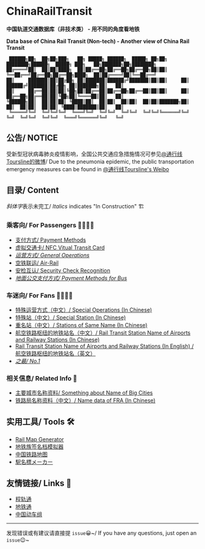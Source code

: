# ChinaRailTransit

**中国轨道交通数据库（非技术类） - 用不同的角度看地铁**

**Data base of China Rail Transit (Non-tech) - Another view of China Rail Transit**

```
 ██████╗██╗  ██╗██╗███╗   ██╗ █████╗ ██████╗  █████╗ ██╗██╗  ████████╗██████╗  █████╗ ███╗   ██╗███████╗██╗████████╗
██╔════╝██║  ██║██║████╗  ██║██╔══██╗██╔══██╗██╔══██╗██║██║  ╚══██╔══╝██╔══██╗██╔══██╗████╗  ██║██╔════╝██║╚══██╔══╝
██║     ███████║██║██╔██╗ ██║███████║██████╔╝███████║██║██║     ██║   ██████╔╝███████║██╔██╗ ██║███████╗██║   ██║   
██║     ██╔══██║██║██║╚██╗██║██╔══██║██╔══██╗██╔══██║██║██║     ██║   ██╔══██╗██╔══██║██║╚██╗██║╚════██║██║   ██║   
╚██████╗██║  ██║██║██║ ╚████║██║  ██║██║  ██║██║  ██║██║███████╗██║   ██║  ██║██║  ██║██║ ╚████║███████║██║   ██║   
 ╚═════╝╚═╝  ╚═╝╚═╝╚═╝  ╚═══╝╚═╝  ╚═╝╚═╝  ╚═╝╚═╝  ╚═╝╚═╝╚══════╝╚═╝   ╚═╝  ╚═╝╚═╝  ╚═╝╚═╝  ╚═══╝╚══════╝╚═╝   ╚═╝  
```

## 公告/ NOTICE

受新型冠状病毒肺炎疫情影响，全国公共交通应急措施情况可参见[@通行线Toursline的微博](https://m.weibo.cn/u/6882481489/)/ Due to the pneumonia epidemic, the public transportation emergency measures can be found in [@通行线Toursline's Weibo](https://m.weibo.cn/u/6882481489/)

## 目录/ Content

*斜体字*表示未完工/ *Italics* indicates "In Construction" 🏗

### 乘客向/ For Passengers 👨‍🚀👩‍🚀
- [支付方式/ Payment Methods](https://github.com/Ivysauro/ChinaRailTransit/blob/master/data/Payment%20Methods.md)
- [虚拟交通卡/ NFC Vitual Transit Card](https://github.com/Ivysauro/ChinaRailTransit/blob/master/data/NFC%20Vitual%20Transit%20Card.md)
- [*运营方式/ General Operations*](https://github.com/Ivysauro/ChinaRailTransit/blob/master/data/General%20Operations.md)
- [空铁联运/ Air-Rail](https://github.com/Ivysauro/ChinaRailTransit/blob/master/data/Air-Rail.md)
- [安检互认/ Security Check Recognition](https://github.com/Ivysauro/ChinaRailTransit/blob/master/data/Security%20Check%20Recognition.md)
- [*地面公交支付方式/ Payment Methods for Bus*](https://github.com/Ivysauro/ChinaRailTransit/blob/master/data/Payment%20Methods%20for%20Bus.md)

### 车迷向/ For Fans 🕵️‍♂️🕵️‍♀️
- [特殊运营方式（中文）/ Special Operations (In Chinese)](https://github.com/Ivysauro/ChinaRailTransit/blob/master/data/Special%20Operations.md)
- [特殊站（中文）/ Special Station (In Chinese)](https://github.com/Ivysauro/ChinaRailTransit/blob/master/data/Special%20Station.md)
- [重名站（中文）/ Stations of Same Name (In Chinese)](https://github.com/Ivysauro/ChinaRailTransit/blob/master/data/Stations%20of%20Same%20Name.md)
- [航空铁路枢纽的地铁站名（中文）/ Rail Transit Station Name of Airports and Railway Stations (In Chinese)](https://github.com/Ivysauro/ChinaRailTransit/blob/master/data/Rail%20Transit%20Station%20Name%20of%20Airports%20and%20Railway%20Stations.md)
- [Rail Transit Station Name of Airports and Railway Stations (In English) / 航空铁路枢纽的地铁站名（英文）](https://github.com/Ivysauro/ChinaRailTransit/blob/master/data/Rail%20Transit%20Station%20Name%20of%20Airports%20and%20Railway%20Stations%2002.md)
- [*之最/ No.1*](https://github.com/Ivysauro/ChinaRailTransit/blob/master/data/zui.md)

### 相关信息/ Related Info 🧷
- [主要城市名称资料/ Something about Name of Big Cities](https://github.com/Ivysauro/ChinaRailTransit/blob/master/data/Name%20data%20of%20Big%20Cities.md)
- [铁路局名称资料（中文）/ Name data of FRA (In Chinese)](https://github.com/Ivysauro/ChinaRailTransit/blob/master/data/Name%20data%20of%20FRA.md)

## 实用工具/ Tools 🛠
- [Rail Map Generator](https://wongchito.github.io/RailMapGenerator/)
- [地铁族签名档模拟器](https://imisty.github.io/Metro-Simulator/dist/index.html)
- [中国铁路地图](http://cnrail.geogv.org/zhcn/?useMapboxGl=true)
- [駅名標メーカー](http://aniani.me/station/)

## 友情链接/ Links 🔗
- [程轨通](https://mcmcrt.china-emu.cn/)
- [地铁通](http://www.metroman.cn/)
- [中国动车组](https://www.china-emu.cn/)

---
发现错误或有建议请直接提 `issue`😀~/ If you have any questions, just open an `issue`😉~

